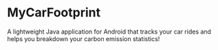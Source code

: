 # MyCarFootprint
A lightweight Java application for Android that tracks your car rides and helps you breakdown your carbon emission statistics!
